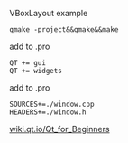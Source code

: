 VBoxLayout example

```
qmake -project&&qmake&&make
```

add to .pro

```
QT += gui
QT += widgets
```

add to .pro

```
SOURCES+=./window.cpp
HEADERS+=./window.h
```

[wiki.qt.io/Qt_for_Beginners](https://wiki.qt.io/Qt_for_Beginners)
